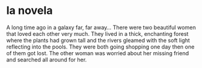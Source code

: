 # la novela

A long time ago in a galaxy far, far away…
There were two beautiful women that loved each other very much.
They lived in a thick, enchanting forest where the plants had grown tall and the rivers gleamed with the soft light reflecting into the pools.
They were both going shopping one day then one of them got lost.
The other woman was worried about her missing friend and searched all around for her.

